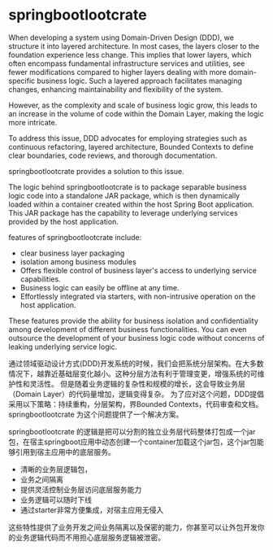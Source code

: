 # springbootlootcrate
When developing a system using Domain-Driven Design (DDD), we structure it into layered architecture. 
In most cases, the layers closer to the foundation experience less change. 
This implies that lower layers, which often encompass fundamental infrastructure services and utilities, 
see fewer modifications compared to higher layers dealing with more domain-specific business logic. 
Such a layered approach facilitates managing changes, enhancing maintainability and flexibility of the system.

However, as the complexity and scale of business logic grow, 
this leads to an increase in the volume of code within the Domain Layer, making the logic more intricate.

To address this issue, DDD advocates for employing strategies such as continuous refactoring, layered architecture, 
Bounded Contexts to define clear boundaries, code reviews, and thorough documentation.

springbootlootcrate provides a solution to this issue.

The logic behind springbootlootcrate is to package separable business logic code into a standalone JAR package, 
which is then dynamically loaded within a container created within the host Spring Boot application. 
This JAR package has the capability to leverage underlying services provided by the host application.

features of springbootlootcrate include:
- clear business layer packaging
- isolation among business modules
- Offers flexible control of business layer's access to underlying service capabilities.
- Business logic can easily be offline at any time.
- Effortlessly integrated via starters, with non-intrusive operation on the host application.

These features provide the ability for business isolation and confidentiality among development of different business functionalities.
You can even outsource the development of your business logic code without concerns of leaking underlying service logic.



通过领域驱动设计方式(DDD)开发系统的时候，我们会把系统分层架构。在大多数情况下，越靠近基础层变化越小。这种分层方法有利于管理变更，增强系统的可维护性和灵活性。
但是随着业务逻辑的复杂性和规模的增长，这会导致业务层（Domain Layer）的代码量增加，逻辑变得复杂。
为了应对这个问题，DDD提倡采用以下策略：持续重构，分层架构，界Bounded Contexts，代码审查和文档。
springbootlootcrate 为这个问题提供了一个解决方案。

springbootlootcrate 的逻辑是把可以分割的独立业务层代码整体打包成一个jar包，在宿主springboot应用中动态创建一个container加载这个jar包，这个jar包能够引用到宿主应用中的底层服务。
- 清晰的业务层逻辑包，
- 业务之间隔离
- 提供灵活控制业务层访问底层服务能力
- 业务逻辑可以随时下线
- 通过starter非常方便集成，对宿主应用无侵入

这些特性提供了业务开发之间业务隔离以及保密的能力，你甚至可以让外包开发你的业务逻辑代码而不用担心底层服务逻辑被泄密。
